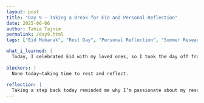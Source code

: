 ```yaml
---
layout: post
title: "Day 9 – Taking a Break for Eid and Personal Reflection"
date: 2025-06-06
author: Tahia Tajnim
permalink: /day9.html
tags: ["Eid Mubarak", "Rest Day", "Personal Reflection", "Summer Research Journey"]  

what_i_learned: |
  Today, I celebrated Eid with my loved ones, so I took the day off from work and research activities.
  
blockers: |  
  None today—taking time to rest and reflect. 
  
reflection: |
  Taking a step back today reminded me why I’m passionate about my research. The AI solutions I’m developing have real-world potential to help airlines make smarter, greener decisions. Even though I didn’t work today, organizing my Zotero library recently will definitely help streamline my report writing moving forward. I’m excited to get back to work tomorrow with renewed energy.
---
```

